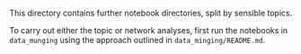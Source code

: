 This directory contains further notebook directories, split by sensible topics.

To carry out either the topic or network analyses, first run the notebooks in `data_munging` using the approach outlined in `data_minging/README.md`.
